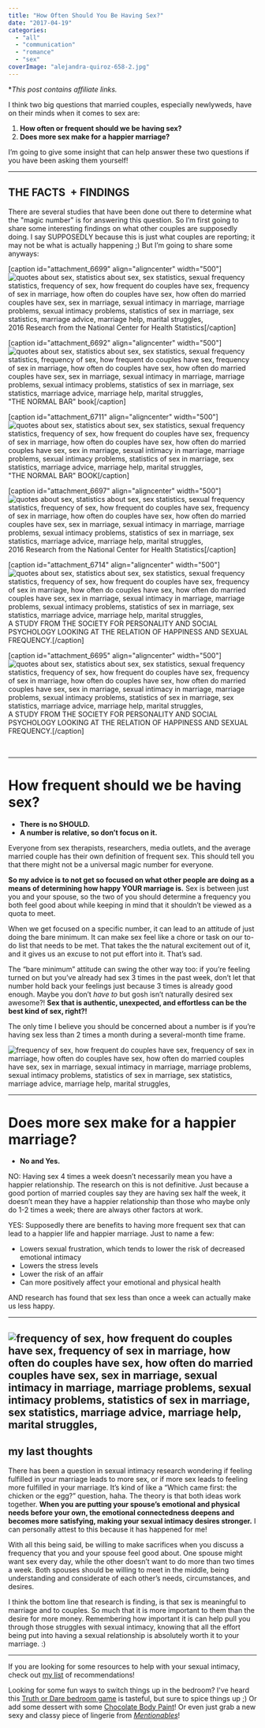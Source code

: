 ```yaml
---
title: "How Often Should You Be Having Sex?"
date: "2017-04-19"
categories: 
  - "all"
  - "communication"
  - "romance"
  - "sex"
coverImage: "alejandra-quiroz-658-2.jpg"
---
```


\*_This post contains affiliate links._ 

I think two big questions that married couples, especially newlyweds, have on their minds when it comes to sex are:

1. **How often or frequent should we be having sex?**
2. **Does more sex make for a happier marriage?**

I’m going to give some insight that can help answer these two questions if you have been asking them yourself!

* * *

## THE FACTS  + FINDINGS

There are several studies that have been done out there to determine what the "magic number" is for answering this question. So I’m first going to share some interesting findings on what other couples are supposedly doing. I say SUPPOSEDLY because this is just what couples are reporting; it may not be what is actually happening ;) But I’m going to share some anyways:

\[caption id="attachment\_6699" align="aligncenter" width="500"\]![quotes about sex, statistics about sex, sex statistics, sexual frequency statistics, frequency of sex, how frequent do couples have sex, frequency of sex in marriage, how often do couples have sex, how often do married couples have sex, sex in marriage, sexual intimacy in marriage, marriage problems, sexual intimacy problems, statistics of sex in marriage, sex statistics, marriage advice, marriage help, marital struggles, ](images/average-couple-has-sex-98-times-a-year-1.png) 2016 Research from the National Center for Health Statistics\[/caption\]

\[caption id="attachment\_6692" align="aligncenter" width="500"\]![quotes about sex, statistics about sex, sex statistics, sexual frequency statistics, frequency of sex, how frequent do couples have sex, frequency of sex in marriage, how often do couples have sex, how often do married couples have sex, sex in marriage, sexual intimacy in marriage, marriage problems, sexual intimacy problems, statistics of sex in marriage, sex statistics, marriage advice, marriage help, marital struggles, ](images/7.5-of-maried-people-have-daly-sex.png) "THE NORMAL BAR" book\[/caption\]

\[caption id="attachment\_6711" align="aligncenter" width="500"\]![quotes about sex, statistics about sex, sex statistics, sexual frequency statistics, frequency of sex, how frequent do couples have sex, frequency of sex in marriage, how often do couples have sex, how often do married couples have sex, sex in marriage, sexual intimacy in marriage, marriage problems, sexual intimacy problems, statistics of sex in marriage, sex statistics, marriage advice, marriage help, marital struggles,](images/40-of-spouses-sex-frequency-fact-5.png) "THE NORMAL BAR" BOOK\[/caption\]

\[caption id="attachment\_6697" align="aligncenter" width="500"\]![quotes about sex, statistics about sex, sex statistics, sexual frequency statistics, frequency of sex, how frequent do couples have sex, frequency of sex in marriage, how often do couples have sex, how often do married couples have sex, sex in marriage, sexual intimacy in marriage, marriage problems, sexual intimacy problems, statistics of sex in marriage, sex statistics, marriage advice, marriage help, marital struggles, ](images/48-of-women-want-regular-sex.png) 2016 Research from the National Center for Health Statistics\[/caption\]

\[caption id="attachment\_6714" align="aligncenter" width="500"\]![quotes about sex, statistics about sex, sex statistics, sexual frequency statistics, frequency of sex, how frequent do couples have sex, frequency of sex in marriage, how often do couples have sex, how often do married couples have sex, sex in marriage, sexual intimacy in marriage, marriage problems, sexual intimacy problems, statistics of sex in marriage, sex statistics, marriage advice, marriage help, marital struggles, ](images/30000-defined-frequent-sex-once-a-week-3.png) A STUDY FROM THE SOCIETY FOR PERSONALITY AND SOCIAL PSYCHOLOGY LOOKING AT THE RELATION OF HAPPINESS AND SEXUAL FREQUENCY.\[/caption\]

\[caption id="attachment\_6695" align="aligncenter" width="500"\]![quotes about sex, statistics about sex, sex statistics, sexual frequency statistics, frequency of sex, how frequent do couples have sex, frequency of sex in marriage, how often do couples have sex, how often do married couples have sex, sex in marriage, sexual intimacy in marriage, marriage problems, sexual intimacy problems, statistics of sex in marriage, sex statistics, marriage advice, marriage help, marital struggles, ](images/frequent-sex-satisfaction-more-than-wealth.png) A STUDY FROM THE SOCIETY FOR PERSONALITY AND SOCIAL PSYCHOLOGY LOOKING AT THE RELATION OF HAPPINESS AND SEXUAL FREQUENCY.\[/caption\]

 

* * *

# How frequent should we be having sex?

- **There is no SHOULD.**
- **A number is relative, so don’t focus on it.**

Everyone from sex therapists, researchers, media outlets, and the average married couple has their own definition of frequent sex. This should tell you that there might not be a universal magic number for everyone.

**So my advice is to not get so focused on what other people are doing as a means of determining how happy YOUR marriage is.** Sex is between just you and your spouse, so the two of you should determine a frequency you both feel good about while keeping in mind that it shouldn’t be viewed as a quota to meet.

When we get focused on a specific number, it can lead to an attitude of just doing the bare minimum. It can make sex feel like a chore or task on our to-do list that needs to be met. That takes the the natural excitement out of it, and it gives us an excuse to not put effort into it. That’s sad.

The “bare minimum” attitude can swing the other way too: if you’re feeling turned on but you’ve already had sex 3 times in the past week, don’t let that number hold back your feelings just because 3 times is already good enough. Maybe you don’t _have to_ but gosh isn’t naturally desired sex awesome?! **Sex that is authentic, unexpected, and effortless can be the best kind of sex, right?!**

The only time I believe you should be concerned about a number is if you’re having sex less than 2 times a month during a several-month time frame.

![frequency of sex, how frequent do couples have sex, frequency of sex in marriage, how often do couples have sex, how often do married couples have sex, sex in marriage, sexual intimacy in marriage, marriage problems, sexual intimacy problems, statistics of sex in marriage, sex statistics, marriage advice, marriage help, marital struggles, ](images/bekah-russom-232003.jpg)

* * *

# Does more sex make for a happier marriage?

- **No and Yes.**

NO: Having sex 4 times a week doesn’t necessarily mean you have a happier relationship. The research on this is not definitive. Just because a good portion of married couples say they are having sex half the week, it doesn’t mean they have a happier relationship than those who maybe only do 1-2 times a week; there are always other factors at work.

YES: Supposedly there are benefits to having more frequent sex that can lead to a happier life and happier marriage. Just to name a few:

- Lowers sexual frustration, which tends to lower the risk of decreased emotional intimacy
- Lowers the stress levels
- Lower the risk of an affair
- Can more positively affect your emotional and physical health

AND research has found that sex less than once a week can actually make us less happy.

* * *

## ![frequency of sex, how frequent do couples have sex, frequency of sex in marriage, how often do couples have sex, how often do married couples have sex, sex in marriage, sexual intimacy in marriage, marriage problems, sexual intimacy problems, statistics of sex in marriage, sex statistics, marriage advice, marriage help, marital struggles, ](images/madi-robson-113922-2.jpg)

## my last thoughts

There has been a question in sexual intimacy research wondering if feeling fulfilled in your marriage leads to more sex, or if more sex leads to feeling more fulfilled in your marriage. It’s kind of like a “Which came first: the chicken or the egg?” question, haha. The theory is that both ideas work together. **When you are putting your spouse’s emotional and physical needs before your own, the emotional connectedness deepens and becomes more satisfying, making your sexual intimacy desires stronger.** I can personally attest to this because it has happened for me!

With all this being said, be willing to make sacrifices when you discuss a frequency that you and your spouse feel good about. One spouse might want sex every day, while the other doesn’t want to do more than two times a week. Both spouses should be willing to meet in the middle, being understanding and considerate of each other’s needs, circumstances, and desires.

I think the bottom line that research is finding, is that sex is meaningful to marriage and to couples. So much that it is more important to them than the desire for more money. Remembering how important it is can help pull you through those struggles with sexual intimacy, knowing that all the effort being put into having a sexual relationship is absolutely worth it to your marriage. :)

* * *

If you are looking for some resources to help with your sexual intimacy, check out [my list](https://freshlymarried.com/video-books-i-recommend-for-sexual-intimacy-help/) of recommendations!

Looking for some fun ways to switch things up in the bedroom? I've heard this [Truth or Dare bedroom game](https://amzn.to/2qHN0T7) is tasteful, but sure to spice things up ;) Or add some dessert with some [Chocolate Body Paint](https://amzn.to/2JZ0y5A)! Or even just grab a new sexy and classy piece of lingerie from [_Mentionables_](https://shopmentionables.com?afmc=1j)!
